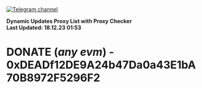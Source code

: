 [![Telegram channel](https://img.shields.io/endpoint?url=https://runkit.io/damiankrawczyk/telegram-badge/branches/master?url=https://t.me/n4z4v0d)](https://t.me/n4z4v0d) 

**Dynamic Updates Proxy List with Proxy Checker**  
**Last Updated: 18.12.23 01:53**

# DONATE (_any evm_) - 0xDEADf12DE9A24b47Da0a43E1bA70B8972F5296F2
